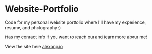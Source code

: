 # Website-Portfolio
Code for my personal website portfolio where I'll have my experience, resume, and photography :)

Has my contact info if you want to reach out and learn more about me!

View the site here [alexong.io](https://alexong.io/)
